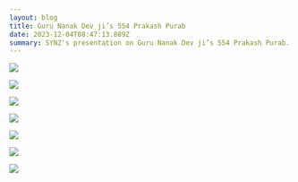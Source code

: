 ```yaml
---
layout: blog
title: Guru Nanak Dev ji’s 554 Prakash Purab
date: 2023-12-04T08:47:13.889Z
summary: SYNZ's presentation on Guru Nanak Dev ji’s 554 Prakash Purab.
---
```

![](/img/screenshot-2023-12-04-at-2.20.05 pm.png)

![](/img/screenshot-2023-12-04-at-2.20.46 pm.png)

![](/img/screenshot-2023-12-04-at-2.21.50 pm.png)

![](/img/screenshot-2023-12-04-at-2.22.59 pm.png)

![](/img/screenshot-2023-12-04-at-2.23.30 pm.png)

![](/img/screenshot-2023-12-04-at-2.24.15 pm.png)

![](/img/screenshot-2023-12-04-at-2.24.56 pm.png)